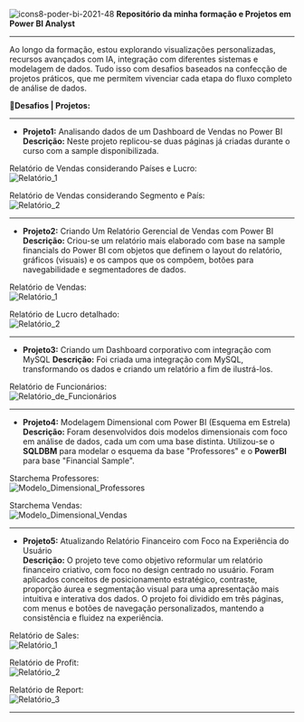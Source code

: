 ![icons8-poder-bi-2021-48](https://github.com/user-attachments/assets/9fd6347a-077d-4ea2-a1cf-f5e5c2fd13c4)
**Repositório da minha formação e Projetos em Power BI Analyst**  
***

Ao longo da formação, estou explorando visualizações personalizadas, recursos avançados com IA, integração com diferentes sistemas e modelagem de dados. Tudo isso com desafios baseados na confecção de projetos práticos, que me permitem vivenciar cada etapa do fluxo completo de análise de dados.  

📝**Desafios | Projetos:**
***

- **Projeto1:** Analisando dados de um Dashboard de Vendas no Power BI  
**Descrição:** Neste projeto replicou-se duas páginas já criadas durante o curso com a sample disponibilizada.  


Relatório de Vendas considerando Países e Lucro:  
![Relatório_1](https://github.com/user-attachments/assets/1dca5d4a-b535-48e3-b377-b69aaf46b3d7)

Relatório de Vendas considerando Segmento e País:  
![Relatório_2](https://github.com/user-attachments/assets/4790f01b-922a-41aa-9609-320da6cb8c66)

***

- **Projeto2:** Criando Um Relatório Gerencial de Vendas com Power BI  
**Descrição:** Criou-se um relatório mais elaborado com base na sample financials do Power BI com objetos que definem o layout do relatório, gráficos (visuais) e os campos que os compõem, botões para navegabilidade e segmentadores de dados.  


Relatório de Vendas:  
![Relatório_1](https://github.com/user-attachments/assets/8d06c66e-78c6-490c-a4b1-8fe12b15a71e)


Relatório de Lucro detalhado:  
![Relatório_2](https://github.com/user-attachments/assets/45a50240-dd29-4d89-ade4-8af90b31eb6e)


***

- **Projeto3:** Criando um Dashboard corporativo com integração com MySQL 
**Descrição:** Foi criada uma integração com MySQL, transformando os dados e criando um relatório a fim de ilustrá-los.  


Relatório de Funcionários:  
![Relatório_de_Funcionários](https://github.com/user-attachments/assets/0873668a-6b71-4f95-b2eb-e64ca32ae70d)


***

- **Projeto4:** Modelagem Dimensional com Power BI (Esquema em Estrela)  
**Descrição:** Foram desenvolvidos dois modelos dimensionais com foco em análise de dados, cada um com uma base distinta. Utilizou-se o **SQLDBM** para modelar o esquema da base "Professores" e o **PowerBI** para base "Financial Sample". 

Starchema Professores:  
![Modelo_Dimensional_Professores](https://github.com/user-attachments/assets/efc70c81-86f9-4cf0-8dd1-fa94e36f4ccc)

Starchema Vendas:  
![Modelo_Dimensional_Vendas](https://github.com/user-attachments/assets/48be5360-9a6b-470a-8cfe-147ec8f540c9)

***

- **Projeto5:** Atualizando Relatório Financeiro com Foco na Experiência do Usuário  
**Descrição:** O projeto teve como objetivo reformular um relatório financeiro criativo, com foco no design centrado no usuário. Foram aplicados conceitos de posicionamento estratégico, contraste, proporção áurea e segmentação visual para uma apresentação mais intuitiva e interativa dos dados. O projeto foi dividido em três páginas, com menus e botões de navegação personalizados, mantendo a consistência e fluidez na experiência.

Relatório de Sales:  
![Relatório_1](https://github.com/user-attachments/assets/e77a882f-7d9d-404c-b9a0-03dfffc3aa9a)


Relatório de Profit:  
![Relatório_2](https://github.com/user-attachments/assets/cf424bd7-0dc3-4d1c-a8df-4a846120d1aa)


Relatório de Report:  
![Relatório_3](https://github.com/user-attachments/assets/1535052e-6a27-439e-b0ab-2bc9e4f7f7be)


***
